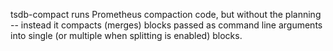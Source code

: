 tsdb-compact runs Prometheus compaction code, but without the planning -- instead it compacts (merges) blocks
passed as command line arguments into single (or multiple when splitting is enabled) blocks.
